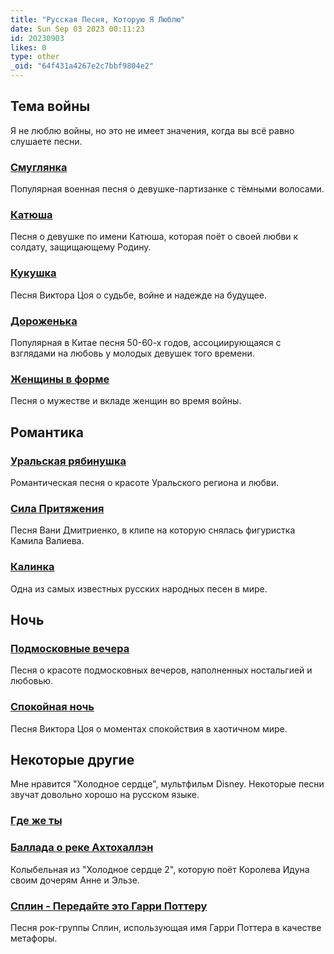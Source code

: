 ```yaml
---
title: "Русская Песня, Которую Я Люблю"
date: Sun Sep 03 2023 00:11:23
id: 20230903
likes: 0
type: other
_oid: "64f431a4267e2c7bbf9804e2"
---
```

## Тема войны

Я не люблю войны, но это не имеет значения, когда вы всё равно слушаете
песни.

### [Смуглянка](https://www.youtube.com/watch?v=jD7OyiA1l8A&ab_channel=%D0%A1%D0%B0%D1%88%D0%B0%D0%9A%D0%B2%D0%B0%D1%88%D0%B5%D0%BD%D0%B0%D1%8F)

Популярная военная песня о девушке-партизанке с тёмными волосами.

### [Катюша](https://www.youtube.com/watch?v=7J__ZdvsZaE&pp=ygUIa2F0eXVzaGE%3D&ab_channel=JamesWhittle)

Песня о девушке по имени Катюша, которая поёт о своей любви к солдату,
защищающему Родину.

### [Кукушка](https://www.youtube.com/watch?v=fuPX8mjeb-E&ab_channel=StarPro)

Песня Виктора Цоя о судьбе, войне и надежде на будущее.

### [Дороженька](https://www.youtube.com/watch?v=jJ9wxAcv180&ab_channel=SongSong)

Популярная в Китае песня 50-60-х годов, ассоциирующаяся с взглядами на
любовь у молодых девушек того времени.

### [Женщины в форме](https://www.youtube.com/watch?v=tDz2jYdDN_I&ab_channel=armavir41003)

Песня о мужестве и вкладе женщин во время войны.

## Романтика

### [Уральская рябинушка](https://www.youtube.com/watch?v=7groomUEzzw&ab_channel=BasileM)

Романтическая песня о красоте Уральского региона и любви.

### [Сила Притяжения](https://www.youtube.com/watch?v=VGv_8vSL-30&ab_channel=%D0%92%D0%B0%D0%BD%D1%8F%D0%94%D0%BC%D0%B8%D1%82%D1%80%D0%B8%D0%B5%D0%BD%D0%BA%D0%BE)

Песня Вани Дмитриенко, в клипе на которую снялась фигуристка Камила
Валиева.

### [Калинка](https://www.youtube.com/watch?v=DuITc-FMN58&ab_channel=AlexandrovEnsemble-Topic)

Одна из самых известных русских народных песен в мире.

## Ночь

### [Подмосковные вечера](https://www.youtube.com/watch?v=uqccaYkr0E8&ab_channel=ComradePhantasm)

Песня о красоте подмосковных вечеров, наполненных ностальгией и любовью.

### [Спокойная ночь](https://www.youtube.com/watch?v=mKabUOMlsIE&ab_channel=%D0%A1%D0%B0%D1%88%D0%B0%D0%9A%D0%B2%D0%B0%D1%88%D0%B5%D0%BD%D0%B0%D1%8F)

Песня Виктора Цоя о моментах спокойствия в хаотичном мире.

## Некоторые другие

Мне нравится \"Холодное сердце\", мультфильм Disney. Некоторые песни
звучат довольно хорошо на русском языке.

### [Где же ты](https://www.youtube.com/watch?v=abZdwtWkXwA&ab_channel=DisneyMusicRussiaVEVO)

### [Баллада о реке Ахтохаллэн](https://www.youtube.com/watch?v=t_hyXhwF8As&ab_channel=DisneyMusicRussiaVEVO)

Колыбельная из \"Холодное сердце 2\", которую поёт Королева Идуна своим
дочерям Анне и Эльзе.

### [Сплин - Передайте это Гарри Поттеру](https://www.youtube.com/watch?v=gWq3Y0Wwtqg)

Песня рок-группы Сплин, использующая имя Гарри Поттера в качестве
метафоры.
